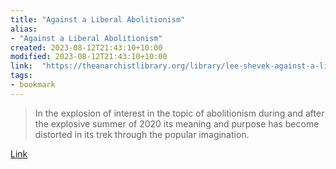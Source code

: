```yaml
---
title: "Against a Liberal Abolitionism"
alias:
- "Against a Liberal Abolitionism"
created: 2023-08-12T21:43:10+10:00
modified: 2023-08-12T21:43:10+10:00
link:  "https://theanarchistlibrary.org/library/lee-shevek-against-a-liberal-abolitionism"
tags:
- bookmark
---
```


> In the explosion of interest in the topic of abolitionism during and after the explosive summer of 2020 its meaning and purpose has become distorted in its trek through the popular imagination.

[Link](https://theanarchistlibrary.org/library/lee-shevek-against-a-liberal-abolitionism)
